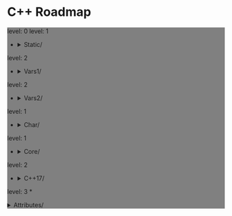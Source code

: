 # C++ Roadmap

<div style="background-color:grey">

level: 0
level: 1
* <details>
  <summary>Static/</summary>


    * StaticHolder.cpp
    * Data.cpp


  </details>


level: 2
   * <details>
     <summary>Vars1/</summary>


      * module.h
      * main_Var1.cpp
      * header.h
      * module.inl


     </details>


level: 2
   * <details>
     <summary>Vars2/</summary>


      * CxVars.inl
      * module.h
      * CVar.h
      * CxVars.h
      * main_Var2.cpp
      * module.inl


     </details>


level: 1
* <details>
  <summary>Char/</summary>


    * IntToChar.cpp
    * Escape.cpp


  </details>


level: 1
* <details>
  <summary>Core/</summary>


    * LvalueRvalue.cpp
    * Explicit.cpp
    * GoTo.cpp
    * ReturnBool.cpp
    * NamespaceOperator.cpp
    * MoveRef.cpp
    * ConstructNew.cpp
    * OperatorsNewDelete.cpp
    * PlacementNew.cpp
    * InitMembers.cpp
    * VariableArguments.cpp
    * InlineFunction.cpp
    * TypeNames.cpp
    * Move.cpp
    * ZeroDivision.cpp
    * ValueInitialization.cpp
    * TypeSizes.cpp
    * SwitchString.cpp
    * InitVars.cpp


  </details>


level: 2
   * <details>
     <summary>C++17/</summary>


      * TemplateAutoParam.cpp
      * StructuredBindings.cpp
      * NestedNamespaces.cpp
      * LambdaThisByValue.cpp
      * EnumListInitialization.cpp
      * StructuredBindingsRef.cpp
      * ConstexprIf.cpp
      * FAQ.md
      * BracedInitList.cpp
      * ConstexprLambda.cpp
      * FoldExpressions.cpp
      * InlineVars.cpp
      * TemplateArgDeduction.cpp
      * SelectionVarInitializer.cpp
      * Utf8CharLiterals.cpp


     </details>


level: 3
      * <details>
        <summary>Attributes/</summary>


        * maybe_unused.cpp
        * FAQ.md
        * Sample1.cpp
        * fallthrough.cpp
        * nodiscard.cpp


        </details>


level: 2
   * <details>
     <summary>Array/</summary>


      * ArraySize.cpp


     </details>


level: 3
      * <details>
        <summary>ArrayToFunction/</summary>


        * ArrayToFunction3.cpp
        * ArrayToFunction1.cpp
        * ArrayToFunction2.cpp


        </details>


level: 2
   * <details>
     <summary>C++14/</summary>


      * .gitkeep


     </details>


level: 2
   * <details>
     <summary>C++11/</summary>


      * .gitkeep


     </details>


level: 1
* <details>
  <summary>Algos/</summary>


    * Algoritms.txt


  </details>


level: 2
   * <details>
     <summary>DoublyLinkedList/</summary>


      * DoubleLinkedListDeletion.cpp
      * DoubleLinkedListInsertion.cpp
      * DoubleLinkedList.cpp


     </details>


level: 2
   * <details>
     <summary>CircularLinkedList/</summary>


      * CircularLinkedList.cpp


     </details>


level: 2
   * <details>
     <summary>LinkedList/</summary>


      * LinkedListInsertion.cpp
      * DetectLoopInLinkedList.cpp
      * SortedMergeOfTwoLinkedList.cpp
      * ReverseALinkedList.cpp
      * LinkedListDeletion.cpp
      * PrintNthNodeFromTheEndOfLinkedList.cpp
      * LinkedListSearchForANode.cpp


     </details>


level: 1
* <details>
  <summary>Operators/</summary>


    * OverloadingPrefixIncermentDecrementOperator.cpp
    * Exclamanation.cpp
    * OverloadingLogicalOperator.cpp
    * OperatorIn.cpp
    * OverloadingArithmeticOperator.cpp
    * OverloadingInputOutputOperator.cpp
    * OverloadingPostfixIncermentDecrementOperator.cpp
    * OverloadingUnaryOperator.cpp
    * OverloadingArithmeticOperatorUsingMemberFunction.cpp


  </details>


level: 1
* <details>
  <summary>Stl/</summary>


    * StlFeatures.png
    * StlFeatures.txt


  </details>


level: 2
   * <details>
     <summary>Limits/</summary>


      * NumericLimits.cpp
      * DoubleLimits.cpp


     </details>


level: 2
   * <details>
     <summary>List/</summary>


      * splice.cpp
      * ListErase.cpp
      * insertInLoop.cpp
      * ListSearchUsingGenerate.cpp
      * ListRemove.cpp
      * ListOperations.cpp
      * insert.cpp
      * ListRemoveIf.cpp
      * ListSort.cpp
      * ListConditionalEraseWhileIteration.cpp
      * ListSearchUsingFind.cpp
      * list.cpp


     </details>


level: 2
   * <details>
     <summary>Map/</summary>


      * Maps.cpp
      * OperatorAccess.cpp
      * MapReversePrint.cpp
      * MapComparison.cpp
      * MapOperatorAccessElement.cpp
      * MapDeletionByIteratorRange.cpp
      * MapComparisonByUserDefinedObjects.cpp
      * Erase.cpp
      * MapInsertion.cpp
      * MapUnorderedMap.cpp
      * MapBasics.cpp
      * Bool.cpp


     </details>


level: 2
   * <details>
     <summary>Set/</summary>


      * SetInsertionUsingIteratorRange.cpp
      * set_insert.cpp
      * SetsWithUserDefinedClassesUsingComparator.cpp
      * SetsBasics.cpp
      * SearchInASet.cpp
      * SetErase.cpp
      * VerifyAndInsertInSet.cpp
      * SetsWithUserDefinedClasses.cpp


     </details>


level: 2
   * <details>
     <summary>Algos/</summary>


      * difference.cpp
      * accumulate.cpp
      * sort.txt
      * replace_if.cpp
      * transform.cpp
      * set_symmetric_difference.cpp


     </details>


level: 2
   * <details>
     <summary>C++17/</summary>


      * Any.cpp
      * StringView2.cpp
      * Invoke.cpp
      * Variant.cpp
      * ParallelAlgos.cpp
      * Apply.cpp
      * Optional.cpp
      * Fs.cpp
      * Byte.cpp
      * MapSetSplicing.cpp


     </details>


level: 2
   * <details>
     <summary>MultiMap/</summary>


      * MultimapOperations.cpp
      * MultimapCI.cpp
      * MultimapBasics.cpp


     </details>


level: 2
   * <details>
     <summary>Utility/</summary>


      * forward.cpp


     </details>


level: 2
   * <details>
     <summary>Functional/</summary>


      * ref.cpp


     </details>


level: 2
   * <details>
     <summary>C++14/</summary>


      * .gitkeep


     </details>


level: 2
   * <details>
     <summary>String/</summary>


      * reverse.cpp
      * CstrNull.cpp
      * stringWithNull.cpp


     </details>


level: 2
   * <details>
     <summary>SmartPtrs/</summary>


      * AutoPtrVSUniquePtr.cpp
      * smart-pointers-in-cpp11.html


     </details>


level: 2
   * <details>
     <summary>ForwardList/</summary>


      * ForwardListOperation2.cpp
      * ForwardListOperation1.cpp
      * ForwardListAssign.cpp


     </details>


level: 2
   * <details>
     <summary>IOStream/</summary>


      * OperatorOutput.cpp


     </details>


level: 2
   * <details>
     <summary>Vector/</summary>


      * RandomNumberInitializationInVector.cpp
      * RemoveAllOccurrencesOfAnElementFromVector.cpp
      * VectorOperations1.cpp
      * slice.cpp
      * VectorInitialization.cpp
      * VectorOperations3.cpp
      * SimpleOperationsOnVector.cpp
      * VectorEraseRemove.cpp
      * VectorListDequePushBack.cpp
      * VectorOperations2.cpp
      * RemoveAllOccurrencesOfAnElementFromVector2.cpp


     </details>


level: 2
   * <details>
     <summary>C++11/</summary>


      * .gitkeep


     </details>


level: 2
   * <details>
     <summary>Deque/</summary>


      * DequeImplementation.cpp
      * DequeOperations.cpp


     </details>


level: 2
   * <details>
     <summary>UnorderedMap/</summary>


      * UnorderedMapInitialization.cpp
      * UnorderedMapInsertion.cpp
      * UnorderedMapBasics.cpp


     </details>


level: 1
* <details>
  <summary>Cast/</summary>


    * ReinterpretCast.cpp
    * Casts.cpp
    * BoolCast.cpp


  </details>


level: 1
* <details>
  <summary>Class/</summary>


    * MethodWithoutBody.cpp
    * InitConstructor.cpp
    * InheritanceFunctions.cpp
    * ConstructOrder.cpp
    * CopyConstructor1.cpp
    * EmptyStructSizeOf.cpp
    * SizeOfClass.cpp
    * CallMethod.cpp
    * InitOrder.cpp
    * CpoyConstructor2.cpp
    * QuotedString.java
    * FriendClass.cpp
    * CondtructorOrder.cpp


  </details>


level: 2
   * <details>
     <summary>Union/</summary>


      * Union.cpp


     </details>


level: 2
   * <details>
     <summary>Hierarchy/</summary>


      * Hierarchy.cpp
      * Proxy.cpp
      * pic.png


     </details>


level: 1
* <details>
  <summary>Functor/</summary>


    * FunctorExample4.cpp
    * FunctorExample1.cpp
    * FunctorExample2.cpp
    * NativeFunction.cpp
    * Functor.cpp
    * FunctorTarget.cpp
    * FunctorExample3.cpp
    * StaticFunctor.cpp


  </details>


level: 2
   * <details>
     <summary>Lambda/</summary>


      * LambdaMemberVariableCapture.cpp
      * LambdaScopes.cpp
      * LambdaScopeFaultScenario.cpp
      * LambaExamples.cpp
      * LambdaPtrsSizes.cpp
      * LambdaScopesByValue.cpp
      * LambdaScopesByReference.cpp
      * GccLambdaLeaky.cpp
      * LambdaBasic.cpp


     </details>


level: 1
* <details>
  <summary>SQL/</summary>


    * test.sql


  </details>


level: 1
* <details>
  <summary>Etc/</summary>


    * VarVisibility.cpp
    * Random.cpp
    * GlobalVar2.cpp
    * DecIncInt.cpp
    * GlobalVar1.cpp
    * UnicodeAnsi.cpp
    * SizeofUnicodes.cpp
    * FunctionDefinition.cpp


  </details>


level: 1
* <details>
  <summary>Patterns/</summary>




  </details>


level: 2
   * <details>
     <summary>Structural/</summary>


      * adapter.cpp
      * ContainerFacade.h
      * proxy.cpp
      * bridge.cpp
      * facade.cpp
      * decorator.cpp
      * composite.cpp
      * flyweight.cpp


     </details>


level: 2
   * <details>
     <summary>Creational/</summary>


      * ClassFactory.cpp
      * Singleton.cpp
      * Builder.cpp
      * FactoryMethod.cpp
      * AbstractFactory.cpp
      * Prototype.cpp


     </details>


level: 2
   * <details>
     <summary>Behavioral/</summary>


      * memento.cpp
      * iterator.cpp
      * strategy.cpp
      * visitor2.cpp
      * observer.cpp
      * visitor1.cpp
      * interpreter.cpp
      * template_method.cpp
      * chain_of_responsibility.cpp
      * command.cpp
      * state.cpp
      * mediator.cpp
      * null_object.cpp
      * iterator_with_operators.cpp
      * observer2.cpp


     </details>


level: 1
* <details>
  <summary>Network/</summary>


    * IpString.cpp
    * TcpUdpDiffs.txt
    * Mount.cpp


  </details>


level: 1
* <details>
  <summary>Double/</summary>


    * IntDoubleCompare.cpp
    * DoubleCast.cpp
    * DoubleCompare.cpp
    * IsGreater.cpp


  </details>


level: 1
* <details>
  <summary>!Todo/</summary>


    * RSDN.txt
    * C++ questions.txt


  </details>


level: 1
* <details>
  <summary>Enum/</summary>


    * SafeEnum.cpp
    * SizeOf.cpp
    * ForEnum.cpp
    * CodeStyle.cpp


  </details>


level: 2
   * <details>
     <summary>EnumIO/</summary>


      * EnumIO.h
      * EnumIO_test.cpp


     </details>


level: 1
* <details>
  <summary>FAQ/</summary>


    * FAQ.txt


  </details>


level: 1
* <details>
  <summary>StdTest/</summary>


    * StdTest.inl
    * README.md
    * StdTest.h


  </details>


level: 1
* <details>
  <summary>String/</summary>


    * StringView.cpp
    * OtherUsefulFunction.cpp
    * CapacityFunction.cpp
    * InitializationWays.cpp
    * InputFunction.cpp
    * IteratorFunction.cpp
    * Reverse.cpp
    * ManipulatingFunction.cpp


  </details>


level: 2
   * <details>
     <summary>CString/</summary>


      * main_CString.cpp
      * CString.inl
      * CString.h


     </details>


level: 1
* <details>
  <summary>Loops/</summary>


    * ForBreak.cpp
    * SwitchCase.cpp
    * For.cpp
    * GoToLablel.cpp
    * ForVoid.cpp


  </details>


level: 1
* <details>
  <summary>Bits/</summary>


    * BitMask2.cpp
    * BitMask.cpp
    * bitset.cpp
    * BuffToint.cpp


  </details>


level: 2
   * <details>
     <summary>IsBot/</summary>


      * __Black_list.lst
      * Black_list.lst
      * main_BlackList.cpp
      * __Black_list_test.lst


     </details>


level: 1
* <details>
  <summary>Libs/</summary>




  </details>


level: 2
   * <details>
     <summary>Boost/</summary>


      * ScopeArray.cpp
      * ProgramOptions.cpp
      * Bind.cpp


     </details>


level: 2
   * <details>
     <summary>LibEvent/</summary>


      * all_test.cpp
      * FAQ.txt
      * time-test.c
      * time-test.sh
      * signal-test.c
      * all_test_build.sh
      * signal-test-build.sh


     </details>


level: 2
   * <details>
     <summary>Ssh2/</summary>


      * SSH2.cpp


     </details>


level: 2
   * <details>
     <summary>Qt/</summary>


      * HttpUpload.cpp


     </details>


level: 3
      * <details>
        <summary>QSharedMemory/</summary>


        * main_MainDialog.cpp
        * MainDialog.cpp
        * MainDialog.h


        </details>


level: 2
   * <details>
     <summary>LibUv/</summary>


      * FAQ.txt


     </details>


level: 2
   * <details>
     <summary>Pcre/</summary>


      * pcrepp.cpp.off


     </details>


level: 2
   * <details>
     <summary>XLib/</summary>




     </details>


level: 3
      * <details>
        <summary>GlobalHotKey/</summary>


        * xgrabkey.c
        * build.sh
        * xgrabkey_2.c


        </details>


level: 1
* <details>
  <summary>Exceptions/</summary>


    * Try.cpp
    * Exception2.cpp
    * Exception3.cpp


  </details>


level: 2
   * <details>
     <summary>WinException/</summary>


      * CxWinException.cpp
      * WinException.cpp
      * CxWinException.h


     </details>


level: 2
   * <details>
     <summary>SignalsToException_2/</summary>


      * SignalHandler.h
      * SignalHandler.inl
      * SignalsToException_2.cpp


     </details>


level: 2
   * <details>
     <summary>SignalsToException/</summary>


      * SignalsToException.cpp


     </details>


level: 1
* <details>
  <summary>StdStream/</summary>


    * StdStream.h
    * StdStream_Test.cpp
    * README.md
    * StdStream.inl
    * CMakeLists.txt
    * .gitignore


  </details>


level: 1
* <details>
  <summary>Pointers/</summary>


    * xPTR_DELETE.cpp
    * CatchPtr.hpp
    * FunctionPtr.cpp
    * AutoPtr.h


  </details>


level: 1
* <details>
  <summary>Templates/</summary>


    * MaximumOfTwoValues.cpp
    * VariadicFunc.cpp
    * AverageOfValuesInObjects.cpp
    * MaximumOfTwoObjects.cpp
    * FAQ.md
    * Templates_and_Classes.txt
    * VariadicTemplates3.cpp
    * AverageOfAnArray.cpp
    * Export.cpp
    * VariadicTemplates2.cpp
    * ClassTemplate.cpp
    * VariadicTemplates.cpp
    * Export.h
    * Params.cpp


  </details>


level: 1
* <details>
  <summary>StdLibC/</summary>


    * Time.cpp
    * Atoi.cpp
    * Printf.cpp
    * Strptime.cpp
    * BuffZero.cpp
    * VSnprintf.cpp


  </details>


level: 2
   * <details>
     <summary>Process/</summary>


      * ExitFunctions.cpp
      * Exit.cpp


     </details>


level: 1
* <details>
  <summary>Virtual/</summary>


    * VirtualInheritance1.cpp
    * VirtualDestructor.txt
    * VirtualFunction1.cpp
    * VirtualInheritance2.cpp
    * VirtualFunction2.cpp
    * PureVirtual.cpp


  </details>


level: 1
* <details>
  <summary>Unix/</summary>


    * umask.cpp
    * Fork.cpp


  </details>


level: 2
   * <details>
     <summary>Linux/</summary>


      * inotify.cpp


     </details>


level: 1
* <details>
  <summary>IpcMt/</summary>


    * signal_stacktrace.cpp
    * psiginfo.cpp
    * signal_ctrl_c.cpp
    * ThreadHarwareConcurrency.cpp
    * Inter Process Communication.md
    * condition_variable.cpp
    * signal.cpp
    * IpcMethods.txt


  </details>


level: 2
   * <details>
     <summary>RaceCondition/</summary>


      * RaceConditionExample.cpp
      * RaceConditionExample2.cpp


     </details>


level: 2
   * <details>
     <summary>Proccess/</summary>


      * Wait.cpp
      * ExecuteBin.cpp
      * GetStdInOutError.cpp


     </details>


level: 2
   * <details>
     <summary>Mutex/</summary>


      * MutexLockUnlock.cpp
      * MutexLockUnlock2.cpp
      * MutexLockGuard.cpp


     </details>


level: 2
   * <details>
     <summary>PassingArgumentsToThreads/</summary>


      * PassingPointersTThread.cpp
      * PassingReferencesToThread.cpp
      * PassingSimpleArgumentsToThread.cpp


     </details>


level: 2
   * <details>
     <summary>EventHandling/</summary>


      * ConditionalVariableBasics.cpp
      * BasicXMLEventHandlingUsingConditionalVariable.cpp
      * BasicXMLEventHandling.cpp


     </details>


level: 2
   * <details>
     <summary>JoinDetach/</summary>


      * JoiningThreads.cpp


     </details>


level: 2
   * <details>
     <summary>Thread/</summary>


      * ThreadCreationUsingLambdaFunction.cpp
      * ThreadCreationUsingFunctionPointer.cpp
      * DifferentiatingBetweenThread.cpp
      * ThreadCreationUsingFunctionObjects.cpp


     </details>


level: 2
   * <details>
     <summary>C++11/</summary>


      * atomic_flag.cpp


     </details>


level: 1
* <details>
  <summary>Crossplatform/</summary>




  </details>


level: 2
   * <details>
     <summary>File/</summary>


      * FileRouter.inl
      * File_old.h
      * FileRouter.h
      * File.h


     </details>


level: 2
   * <details>
     <summary>Thread/</summary>


      * IThreadImpl_win.h
      * Thread.h
      * Thread_old.h
      * IThreadImpl_posix.h
      * IThreadImpl.h


     </details>


</div>
